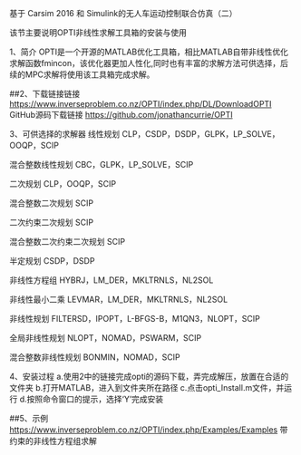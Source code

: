 基于 Carsim 2016 和 Simulink的无人车运动控制联合仿真（二）

该节主要说明OPTI非线性求解工具箱的安装与使用

1、简介
OPTI是一个开源的MATLAB优化工具箱，相比MATLAB自带非线性优化求解函数fmincon，该优化器更加人性化,同时也有丰富的求解方法可供选择，后续的MPC求解将使用该工具箱完成求解。

##2、下载链接链接
https://www.inverseproblem.co.nz/OPTI/index.php/DL/DownloadOPTI
GitHub源码下载链接
https://github.com/jonathancurrie/OPTI

3、可供选择的求解器
线性规划
CLP，CSDP，DSDP，GLPK，LP_SOLVE，OOQP，SCIP

混合整数线性规划
CBC，GLPK，LP_SOLVE，SCIP

二次规划
CLP，OOQP，SCIP

混合整数二次规划
SCIP

二次约束二次规划
SCIP

混合整数二次约束二次规划
SCIP

半定规划
CSDP，DSDP

非线性方程组
HYBRJ，LM_DER，MKLTRNLS，NL2SOL

非线性最小二乘
LEVMAR，LM_DER，MKLTRNLS，NL2SOL

非线性规划
FILTERSD，IPOPT，L-BFGS-B，M1QN3，NLOPT，SCIP

全局非线性规划
NLOPT，NOMAD，PSWARM，SCIP

混合整数非线性规划
BONMIN，NOMAD，SCIP

4、安装过程
a.使用2中的链接完成opti的源码下载，弄完成解压，放置在合适的文件夹
b.打开MATLAB，进入到文件夹所在路径
c.点击opti_Install.m文件，并运行
d.按照命令窗口的提示，选择‘Y’完成安装

##5、示例
https://www.inverseproblem.co.nz/OPTI/index.php/Examples/Examples
带约束的非线性方程组求解
